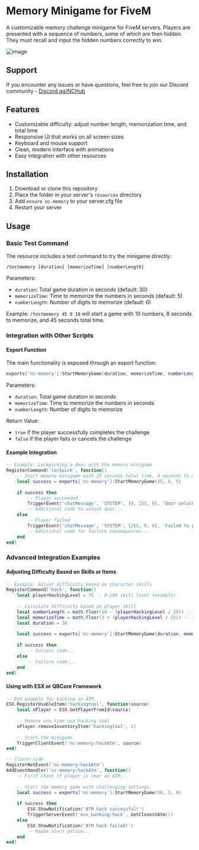 # Memory Minigame for FiveM

A customizable memory challenge minigame for FiveM servers. Players are presented with a sequence of numbers, some of which are then hidden. They must recall and input the hidden numbers correctly to win.

![image](https://github.com/user-attachments/assets/4da85e5a-83a5-432d-8449-1fa4c780a47d)

## Support

If you encounter any issues or have questions, feel free to join our Discord community - [Discord.gg/NCHub](https://discord.gg/NCHub)

## Features

- Customizable difficulty: adjust number length, memorization time, and total time
- Responsive UI that works on all screen sizes
- Keyboard and mouse support
- Clean, modern interface with animations
- Easy integration with other resources

## Installation

1. Download or clone this repository
2. Place the folder in your server's `resources` directory
3. Add `ensure nc-memory` to your server.cfg file
4. Restart your server

## Usage

### Basic Test Command

The resource includes a test command to try the minigame directly:

```
/testmemory [duration] [memorizeTime] [numberLength]
```

Parameters:
- `duration`: Total game duration in seconds (default: 30)
- `memorizeTime`: Time to memorize the numbers in seconds (default: 5)
- `numberLength`: Number of digits to memorize (default: 6)

Example: `/testmemory 45 8 10` will start a game with 10 numbers, 8 seconds to memorize, and 45 seconds total time.

### Integration with Other Scripts

#### Export Function

The main functionality is exposed through an export function:

```lua
exports['nc-memory']:StartMemoryGame(duration, memorizeTime, numberLength)
```

Parameters:
- `duration`: Total game duration in seconds
- `memorizeTime`: Time to memorize the numbers in seconds
- `numberLength`: Number of digits to memorize

Return Value:
- `true` if the player successfully completes the challenge
- `false` if the player fails or cancels the challenge

#### Example Integration

```lua
-- Example: Lockpicking a door with the memory minigame
RegisterCommand('lockpick', function()
    -- Start memory minigame with 25 seconds total time, 4 seconds to memorize, and 5 numbers
    local success = exports['nc-memory']:StartMemoryGame(25, 4, 5)
    
    if success then
        -- Player succeeded
        TriggerEvent('chatMessage', 'SYSTEM', {0, 255, 0}, 'Door unlocked successfully!')
        -- Additional code to unlock door...
    else
        -- Player failed
        TriggerEvent('chatMessage', 'SYSTEM', {255, 0, 0}, 'Failed to pick the lock!')
        -- Additional code for failure consequences...
    end
end)
```

### Advanced Integration Examples

#### Adjusting Difficulty Based on Skills or Items

```lua
-- Example: Adjust difficulty based on character skills
RegisterCommand('hack', function()
    local playerHackingLevel = 75 -- 0-100 skill level (example)
    
    -- Calculate difficulty based on player skill
    local numberLength = math.floor(10 - (playerHackingLevel / 20)) -- 5-10 numbers
    local memorizeTime = math.floor(3 + (playerHackingLevel / 25)) -- 3-7 seconds
    local duration = 30
    
    local success = exports['nc-memory']:StartMemoryGame(duration, memorizeTime, numberLength)
    
    if success then
        -- Success code...
    else
        -- Failure code...
    end
end)
```

#### Using with ESX or QBCore Framework

```lua
-- ESX example for hacking an ATM
ESX.RegisterUsableItem('hackingtool', function(source)
    local xPlayer = ESX.GetPlayerFromId(source)
    
    -- Remove one-time use hacking tool
    xPlayer.removeInventoryItem('hackingtool', 1)
    
    -- Start the minigame
    TriggerClientEvent('nc-memory:hackAtm', source)
end)

-- Client-side
RegisterNetEvent('nc-memory:hackAtm')
AddEventHandler('nc-memory:hackAtm', function()
    -- First check if player is near an ATM...
    
    -- Start the memory game with challenging settings
    local success = exports['nc-memory']:StartMemoryGame(30, 3, 8)
    
    if success then
        ESX.ShowNotification('ATM hack successful!')
        TriggerServerEvent('esx_banking:hack', GetClosestAtm())
    else
        ESX.ShowNotification('ATM hack failed!')
        -- Maybe alert police...
    end
end)
```

